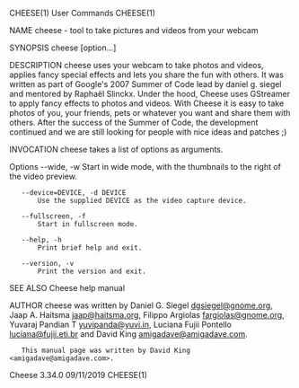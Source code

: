 CHEESE(1)                                                                                       User Commands                                                                                       CHEESE(1)

NAME
       cheese - tool to take pictures and videos from your webcam

SYNOPSIS
       cheese [option...]

DESCRIPTION
       cheese uses your webcam to take photos and videos, applies fancy special effects and lets you share the fun with others. It was written as part of Google's 2007 Summer of Code lead by daniel g.
       siegel and mentored by Raphaël Slinckx. Under the hood, Cheese uses GStreamer to apply fancy effects to photos and videos. With Cheese it is easy to take photos of you, your friends, pets or
       whatever you want and share them with others. After the success of the Summer of Code, the development continued and we are still looking for people with nice ideas and patches ;)

INVOCATION
       cheese takes a list of options as arguments.

   Options
       --wide, -w
           Start in wide mode, with the thumbnails to the right of the video preview.

       --device=DEVICE, -d DEVICE
           Use the supplied DEVICE as the video capture device.

       --fullscreen, -f
           Start in fullscreen mode.

       --help, -h
           Print brief help and exit.

       --version, -v
           Print the version and exit.

SEE ALSO
       Cheese help manual

AUTHOR
       cheese was written by Daniel G. Siegel <dgsiegel@gnome.org>, Jaap A. Haitsma <jaap@haitsma.org>, Filippo Argiolas <fargiolas@gnome.org>, Yuvaraj Pandian T <yuvipanda@yuvi.in>, Luciana Fujii Pontello
       <luciana@fujii.eti.br> and David King <amigadave@amigadave.com>.

       This manual page was written by David King <amigadave@amigadave.com>.

Cheese 3.34.0                                                                                     09/11/2019                                                                                        CHEESE(1)
